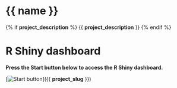 # {{ name }}
{% if __project_description__ %}
{{ __project_description__ }}
{% endif %}

# R Shiny dashboard

**Press the Start button below to access the R Shiny dashboard.**

[![Start button](http://www.clker.com/cliparts/7/I/m/y/o/p/start-button-th.png "Start button")]({{ __project_slug__ }})
